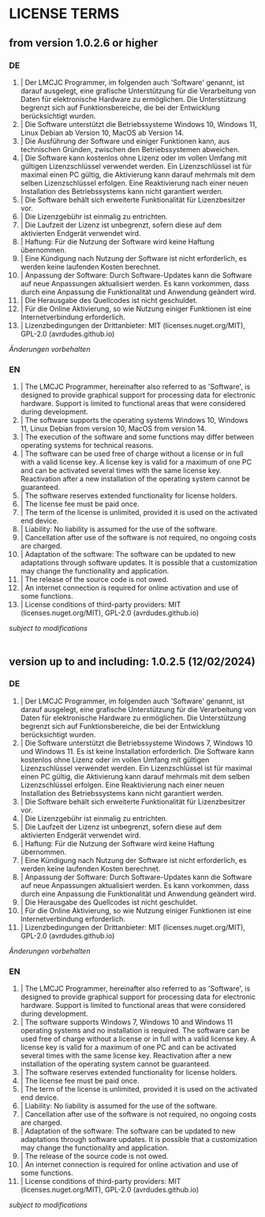 # LICENSE TERMS

## from version 1.0.2.6 or higher
### DE
1. | Der LMCJC Programmer, im folgenden auch 'Software' genannt, ist darauf ausgelegt, eine grafische Unterstützung für die Verarbeitung von Daten für elektronische Hardware zu ermöglichen. Die Unterstützung begrenzt sich auf Funktionsbereiche, die bei der Entwicklung berücksichtigt wurden.
2. | Die Software unterstützt die Betriebssysteme Windows 10, Windows 11, Linux Debian ab Version 10, MacOS ab Version 14.
3. | Die Ausführung der Software und einiger Funktionen kann, aus technischen Gründen, zwischen den Betriebssystemen abweichen.
4. | Die Software kann kostenlos ohne Lizenz oder im vollen Umfang mit gültigen Lizenzschlüssel verwendet werden. Ein Lizenzschlüssel ist für maximal einen PC gültig, die Aktivierung kann darauf mehrmals mit dem selben Lizenzschlüssel erfolgen. Eine Reaktivierung nach einer neuen Installation des Betriebssystems kann nicht garantiert werden.
5. | Die Software behält sich erweiterte Funktionalität für Lizenzbesitzer vor.
6. | Die Lizenzgebühr ist einmalig zu entrichten.
7. | Die Laufzeit der Lizenz ist unbegrenzt, sofern diese auf dem aktivierten Endgerät verwendet wird.
8. | Haftung: Für die Nutzung der Software wird keine Haftung übernommen.
9. | Eine Kündigung nach Nutzung der Software ist nicht erforderlich, es werden keine laufenden Kosten berechnet.
10. | Anpassung der Software: Durch Software-Updates kann die Software auf neue Anpassungen aktualisiert werden. Es kann vorkommen, dass durch eine Anpassung die Funktionalität und Anwendung geändert wird.
11. | Die Herausgabe des Quellcodes ist nicht geschuldet.
12. | Für die Online Aktivierung, so wie Nutzung einiger Funktionen ist eine Internetverbindung erforderlich.
13. | Lizenzbedingungen der Drittanbieter: MIT (licenses.nuget.org/MIT), GPL-2.0 (avrdudes.github.io)

*Änderungen vorbehalten*
### EN
1. | The LMCJC Programmer, hereinafter also referred to as 'Software', is designed to provide graphical support for processing data for electronic hardware. Support is limited to functional areas that were considered during development.
2. | The software supports the operating systems Windows 10, Windows 11, Linux Debian from version 10, MacOS from version 14.
3. | The execution of the software and some functions may differ between operating systems for technical reasons.
4. | The software can be used free of charge without a license or in full with a valid license key. A license key is valid for a maximum of one PC and can be activated several times with the same license key. Reactivation after a new installation of the operating system cannot be guaranteed.
5. | The software reserves extended functionality for license holders.
6. | The license fee must be paid once.
7. | The term of the license is unlimited, provided it is used on the activated end device.
8. | Liability: No liability is assumed for the use of the software.
9. | Cancellation after use of the software is not required, no ongoing costs are charged.
10. | Adaptation of the software: The software can be updated to new adaptations through software updates. It is possible that a customization may change the functionality and application.
11. | The release of the source code is not owed.
12. | An internet connection is required for online activation and use of some functions.
13. | License conditions of third-party providers: MIT (licenses.nuget.org/MIT), GPL-2.0 (avrdudes.github.io)

*subject to modifications*
<br><br>
## version up to and including: 1.0.2.5 (12/02/2024)
### DE
1. | Der LMCJC Programmer, im folgenden auch 'Software' genannt, ist darauf ausgelegt, eine grafische Unterstützung für die Verarbeitung von Daten für elektronische Hardware zu ermöglichen. Die Unterstützung begrenzt sich auf Funktionsbereiche, die bei der Entwicklung berücksichtigt wurden.
2. | Die Software unterstützt die Betriebssysteme Windows 7, Windows 10 und Windows 11. Es ist keine Installation erforderlich. Die Software kann kostenlos ohne Lizenz oder im vollen Umfang mit gültigen Lizenzschlüssel verwendet werden. Ein Lizenzschlüssel ist für maximal einen PC gültig, die Aktivierung kann darauf mehrmals mit dem selben Lizenzschlüssel erfolgen. Eine Reaktivierung nach einer neuen Installation des Betriebssystems kann nicht garantiert werden.
3. | Die Software behält sich erweiterte Funktionalität für Lizenzbesitzer vor.
4. | Die Lizenzgebühr ist einmalig zu entrichten.
5. | Die Laufzeit der Lizenz ist unbegrenzt, sofern diese auf dem aktivierten Endgerät verwendet wird.
6. | Haftung: Für die Nutzung der Software wird keine Haftung übernommen.
7. | Eine Kündigung nach Nutzung der Software ist nicht erforderlich, es werden keine laufenden Kosten berechnet.
8. | Anpassung der Software: Durch Software-Updates kann die Software auf neue Anpassungen aktualisiert werden. Es kann vorkommen, dass durch eine Anpassung die Funktionalität und Anwendung geändert wird.
9. | Die Herausgabe des Quellcodes ist nicht geschuldet.
10. | Für die Online Aktivierung, so wie Nutzung einiger Funktionen ist eine Internetverbindung erforderlich.
11. | Lizenzbedingungen der Drittanbieter: MIT (licenses.nuget.org/MIT), GPL-2.0 (avrdudes.github.io)

*Änderungen vorbehalten*
### EN
1. | The LMCJC Programmer, hereinafter also referred to as 'Software', is designed to provide graphical support for processing data for electronic hardware. Support is limited to functional areas that were considered during development.
2. | The software supports Windows 7, Windows 10 and Windows 11 operating systems and no installation is required. The software can be used free of charge without a license or in full with a valid license key. A license key is valid for a maximum of one PC and can be activated several times with the same license key. Reactivation after a new installation of the operating system cannot be guaranteed.
3. | The software reserves extended functionality for license holders.
4. | The license fee must be paid once.
5. | The term of the license is unlimited, provided it is used on the activated end device.
6. | Liability: No liability is assumed for the use of the software.
7. | Cancellation after use of the software is not required, no ongoing costs are charged.
8. | Adaptation of the software: The software can be updated to new adaptations through software updates. It is possible that a customization may change the functionality and application.
9. | The release of the source code is not owed.
10. | An internet connection is required for online activation and use of some functions.
11. | License conditions of third-party providers: MIT (licenses.nuget.org/MIT), GPL-2.0 (avrdudes.github.io)

*subject to modifications*